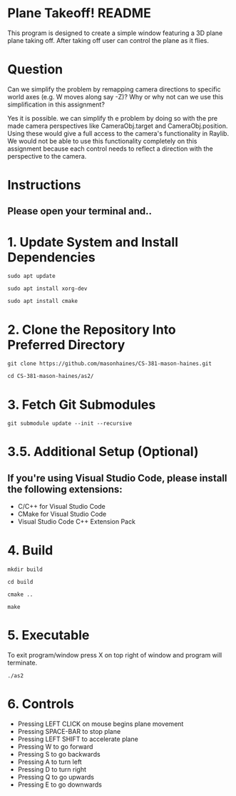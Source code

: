 # Plane Takeoff! README

This program is designed to create a simple window featuring a 3D plane plane taking off. After taking off user can control the plane as it flies.

# Question   
Can we simplify the problem by remapping camera directions to specific world axes (e.g. W moves along say -Z)? Why or why not can we use this simplification in this assignment?

Yes it is possible. we can simplify th e problem by doing so with the pre made camera perspectives like CameraObj.target and CameraObj.position. 
Using these would give a full access to the camera's functionality in Raylib. 
We would not be able to use this functionality completely on this assignment because each control needs to reflect a direction with the perspective to the camera. 

 
# Instructions 
## Please open your terminal and..


# 1. Update System and Install Dependencies

    sudo apt update

    sudo apt install xorg-dev

    sudo apt install cmake

# 2. Clone the Repository Into Preferred Directory

    git clone https://github.com/masonhaines/CS-381-mason-haines.git

    cd CS-381-mason-haines/as2/

# 3. Fetch Git Submodules

    git submodule update --init --recursive

# 3.5. Additional Setup (Optional)

## If you're using Visual Studio Code, please install the following extensions:

-   C/C++ for Visual Studio Code
-   CMake for Visual Studio Code
-   Visual Studio Code C++ Extension Pack

# 4. Build

    mkdir build

    cd build

    cmake ..
    
    make

# 5. Executable
To exit program/window press X on top right of window and program will terminate. 

    ./as2

# 6. Controls

- Pressing LEFT CLICK on mouse begins plane movement
- Pressing SPACE-BAR to stop plane
- Pressing LEFT SHIFT to accelerate plane
- Pressing W to go forward
- Pressing S to go backwards
- Pressing A to turn left 
- Pressing D to turn right 
- Pressing Q to go upwards
- Pressing E to go downwards


